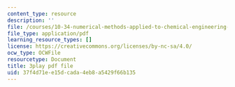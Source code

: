 ```yaml
---
content_type: resource
description: ''
file: /courses/10-34-numerical-methods-applied-to-chemical-engineering-fall-2015/37f4d71ee15dcada4eb8a5429f66b135_PKbah48l3AU.pdf
file_type: application/pdf
learning_resource_types: []
license: https://creativecommons.org/licenses/by-nc-sa/4.0/
ocw_type: OCWFile
resourcetype: Document
title: 3play pdf file
uid: 37f4d71e-e15d-cada-4eb8-a5429f66b135
---
```

